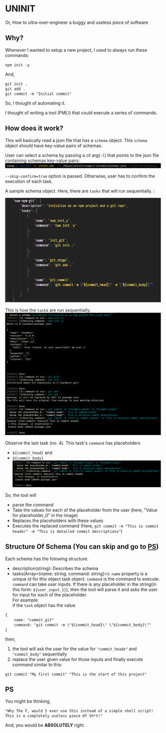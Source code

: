 # UNINIT

Or, How to ultra-over-engineer a buggy and useless piece of software

## Why?

Whenever I wanted to setup a new project, I used to always run these commands:

```
npm init -y
```
And,

```
git init .
git add .
git commit -m "Initial commit"
```

So, I thought of automating it.

I thought of writing a tool (FML!) that could execute a series of commands.

## How does it work?

This will basically read a json file that has a `schema` object. This `schema` object should have key-value pairs of schemas.

User can select a schema by passing a cli arg(`-l`) that points to the json file containing schemas key-value pairs:  
![Select Schema](./images/select-schema-no-confirm.png)  

`--skip-confirm=true` option is passed. Otherwise, user has to confirm the execution of each task.   

A sample schema object. Here, there are `tasks` that will run sequentially. :  
  
![Sample Schema Object](./images/schema-npm-git-init.png)  
 

This is how the `task`s are run sequentially.
![Tasks Execution](./images/running-schema-npm-git-init-no-confirm.png)  

Observe the last task (no. 4). This task's `command` has placeholders
- `${commit_head}` and
- `${commit_body}`
![Tasks Execution](./images/placeholder-task.png)

So, the tool will 
- parse the command
- Take the values for each of the placeholder from the user (here, "Value for placeholder_0" in the image)
- Replaces the placeholders with these values
- Executes the replaced command (Here, `git commit -m "This is commit header" -m "This is detailed commit descriptions"`)

## Structure Of Schema (You can skip and go to [PS](#ps))

Each schema has the folowing structure: 

- description(string): Describes the schema
- tasks(Array<{name: string, command: string}>): `name` property is a unique id for this object task object. `command` is the command to execute. `command` can take user inputs. If there is any placeholder in the string(in this form: `${user_input_1}`), then the tool will parse it and asks the user for input for each of the placeholder.  
For example:  
if the `task` object has the value 
```
{
    name: "commit_git"
    command: "git commit -m \"${commit_head}\" \"${commit_body}\""
}
```
then, 
1. the tool will ask the user for the value for `"commit_heade"` and `"commit_body"` sequentially
2. replace the user given value for those inputs and finally execute command similar to this:

```
git commit "My first commit" "This is the start of this project"
```

## PS

You might be thinking,
```
"Why The F, would I ever use this instead of a simple shell script! This is a completely useless piece Of Sh*t!"
```

And, you would be **ABSOLUTELY** right.